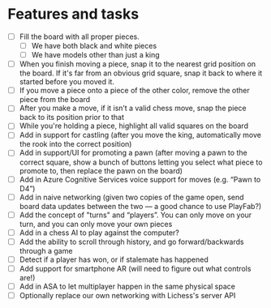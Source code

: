 # Features and tasks

- [ ] Fill the board with all proper pieces.  
    - [ ] We have both black and white pieces 
    - [ ] We have models other than just a king 
- [ ] When you finish moving a piece, snap it to the nearest grid position on the board. If it's far from an obvious grid square, snap it back to where it started before you moved it. 
- [ ] If you move a piece onto a piece of the other color, remove the other piece from the board 
- [ ] After you make a move, if it isn’t a valid chess move, snap the piece back to its position prior to that 
- [ ] While you're holding a piece, highlight all valid squares on the board 
- [ ] Add in support for castling (after you move the king, automatically move the rook into the correct position) 
- [ ] Add in support/UI for promoting a pawn (after moving a pawn to the correct square, show a bunch of buttons letting you select what piece to promote to, then replace the pawn on the board) 
- [ ] Add in Azure Cognitive Services voice support for moves (e.g. “Pawn to D4”) 
- [ ] Add in naive networking (given two copies of the game open, send board data updates between the two — a good chance to use PlayFab?) 
- [ ] Add the concept of "turns" and “players”. You can only move  on your turn, and you can only move your own pieces 
- [ ] Add in a chess AI to play against the computer? 
- [ ] Add the ability to scroll through history, and go forward/backwards through a game 
- [ ] Detect if a player has won, or if stalemate has happened 
- [ ] Add support for smartphone AR (will need to figure out what controls are!) 
- [ ] Add in ASA to let multiplayer happen in the same physical space 
- [ ] Optionally replace our own networking with Lichess's server API 